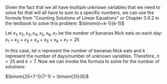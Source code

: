 Given the fact that we all have multiple unknown variables that we need to solve for that will all have to sum to a specific numbers, we can use the formula from "Counting Solutions of Linear Equations" or Chapter 3.9.2 in the textbook to solve this problem: $\binom{n+k-1}{k-1}$

Let $x_1, x_2, x_3, x_4, x_5, x_6, x_7$ be the number of bananas Nick eats on each day: $x_1 + x_2 + x_3 + x_4 + x_5 + x_6 + x_7 = 25$

In this case, let $n$ represent the number of bananas Nick eats and $k$ represent the number of days/number of unknown variables. Therefore, $n = 25$ and $k = 7$. Now we can invoke the formula to solve for the number of solutions:

$\binom{25+7-1}{7-1} = \binom{31}{6}$
